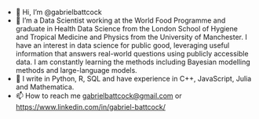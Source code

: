 - 👋 Hi, I’m @gabrielbattcock
- 👀 I’m a Data Scientist working at the World Food Programme and graduate in Health Data Science from the London School of Hygiene and Tropical Medicine and Physics from the University of Manchester. I have an interest in data science for public good, leveraging useful information that answers real-world questions using publicly accessible data. I am constantly learning the methods including Bayesian modelling methods and large-language models.
- 🌱 I write in Python, R, SQL and have experience in C++, JavaScript, Julia and Mathematica. 
- 📫 How to reach me gabrielbattcock@gmail.com or https://www.linkedin.com/in/gabriel-battcock/

<!---
gabrielbattcock/gabrielbattcock is a ✨ special ✨ repository because its `README.md` (this file) appears on your GitHub profile.
You can click the Preview link to take a look at your changes.
--->

